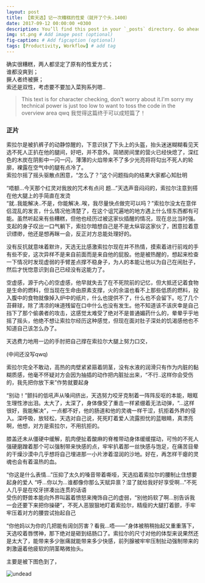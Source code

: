```yaml
---
layout: post
title: 【索天选】记一次糟糕的性爱（就开了个头.1400）
date: 2017-09-12 00:00:00 +0300
description: You’ll find this post in your `_posts` directory. Go ahead and edit it and re-build the site to see your changes. # Add post description (optional)
img: st.png # Add image post (optional)
fig-caption: # Add figcaption (optional)
tags: [Productivity, Workflow] # add tag
---
```


 
确实很糟糕，两人都坚定了原有的性爱方式；  
谁都没爽到；  
撅人者终被撅；  
索还是双性，考虑要不要加入菜狗系列嗯..

>This text is for character checking, don't worry about it.I'm sorry my technical power is just too low to want to toss the code in the overview area qwq
我觉得这篇终于可以成短篇了！

###  正片

索拉尔是被扒裤子的动静惊醒的，下意识扶了下头上的头盔，抬头迷迷糊糊看见天选不死人正扒在他的腿间，好吧，并不意外。简陋房间里的营火已经快熄了，深红色的木炭在阴影中一闪一闪，薄薄的火焰带来不了多少光亮将将勾出不死人的轮廓，裸露在空气中的腿有点冷了。  
索拉尔摇了摇头驱散点困意，“怎么了？”这个问题指向的结果大家都心知肚明  

“唔额...今天那个红灵对我放的咒术有点问   题...”天选声音闷闷的，索拉尔注意到搭在他大腿上的手简直在发烫  
“就..我能解决..不是，你能解决..唉，我尽量快点做完可以吗？”索拉尔没太在意伴侣混乱的发言，什么情况他清楚了，在这个诅咒遍地的地方遇上什么怪东西都有可能。虽然听起来有些糟糕，但他也经历过被这家伙插醒的情况，现在总比当时强。支起的身子叹出一口气躺下，索拉尔暗想自己是不是太纵容这家伙了，困意拉着意识缥缈，他还是想再眯一会，反正对方总能处理好的。  

没有反抗就意味着默许，天选无比感激索拉尔现在并不热情，摸索着进行前戏的手有些不安，这次异样不是来自前面而是来自他的屁股。他是被热醒的，想起来检查一下情况时发现虚弱的手臂差点撑不稳身子，为人的本能让他以为自己在闹肚子，然后才恍惚意识到自己已经没有这能力了。  

空虚感，源于内心的空虚感，他早就失去了在不死院前的记忆，但大抵还记着食物是生命的燃料，但当现在生命由原素支撑，火的余温也看不上那些低质的燃料，投入腹中的食物就像掉入炉中的纸片，什么也提供不了，什么也不会留下。吃了几个苔藓球，除了清凉的味道残留在口中什么也没有发生。他不知道该不该庆幸是自己挡下了那个偷袭者的攻击，这感觉太难受了绝对不是普通媚药什么的，晕晕乎乎地摇了摇头，他绝不想让索拉尔经历这种感觉，但现在面对肚子深处的饥渴感他也不知道自己该怎么办了。  

天选费力地用一边的手肘把自己撑在索拉尔大腿上努力口交，

(中间还没写qwq)

索拉尔完全不敢动，高热的肉壁紧紧箍着阴茎，没有水液的润滑只有作为内脏的黏糊质感，他毫不怀疑对方会因为抽插的动作把内脏扯出来，“不行..这样你会受伤的，我先把你放下来”作势就要起身

“别动！”颤抖的低吼声从嗓间挤出，天选努力咬牙克制着一阵阵反呕的本能，眼眶生理性渗出泪。太大了，太深了，身体像受了重击一样紧绷着无法动弹，“...这样很好，我能解决”，一点都不好，他的肠道和他的灵魂一样干涩，抗拒着外界的侵入。深呼吸，放轻松，天选对自己说，死死盯着爱人流露担忧的蓝眼睛，真漂亮啊，他想，对方是索拉尔，不用抗拒的。

膝盖还未从僵硬中缓解，肌肉便扯着酸麻的脊椎带动身体缓缓摆动，可怜的不死人强硬磨蹭着那个可以强制带来快感的点，牢牢扒着那一丝快感与饱足，在痛苦目晕的干燥沙漠中几乎想将自己埋进那一小片渗着湿润的沙地。好在，再怎样干瘪的灵魂也会有着温热的血。

“你这是什么表情...”压抑了太久的嗓音带着嘶哑，天选掐着索拉尔的腰制止住想要起身的爱人
“呼...你以为...谁都像你那么天赋异禀？湿了就给我好好享受啊...”不死人几乎是在咬牙拼凑出连贯的话语  
受伤的野兽本能向外界叫嚣着愤怒来掩饰自己的虚弱，“别他妈软了啊...别告诉我一会还要下来把你操硬”，不死人恶狠狠地盯着索拉尔，精瘦的大腿打着颤，手牢牢压着对方的腰尝试抬起自己

“你他妈以为你的几把能有阔剑厉害？看我...唔——”身体被稍稍抬起又重重落下，天选咬着唇愣神，那下绝对是砸到结肠口了。索拉尔的尺寸对他的体型来说果然还是太大了，能带来多少胀痛就能带来多少快感，前列腺被牢牢压制扯动强制带来的刺激逼着他疲软的阴茎略微抬头。

主要是被下图色到了，


![undead]({{site.baseurl}}/assets/img/QQ图片20240305185813.jpg)

